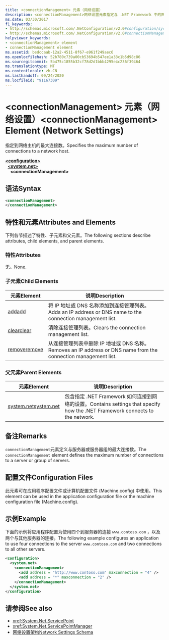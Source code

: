```yaml
---
title: <connectionManagement> 元素（网络设置）
description: <connectionManagement>网络设置元素指定与 .NET Framework 中的网络主机的最大连接数。
ms.date: 03/30/2017
f1_keywords:
- http://schemas.microsoft.com/.NetConfiguration/v2.0#configuration/system.net/connectionManagement
- http://schemas.microsoft.com/.NetConfiguration/v2.0#connectionManagement
helpviewer_keywords:
- <connectionManagement> element
- connectionManagement element
ms.assetid: bedccaab-12a2-4511-8f67-e961f249aec6
ms.openlocfilehash: 52b780c739a00cb53694b547ee1a33c1b5d98c86
ms.sourcegitcommit: 5b475c1855b32cf78d2d1bbb4295e4c236f39464
ms.translationtype: MT
ms.contentlocale: zh-CN
ms.lasthandoff: 09/24/2020
ms.locfileid: "91167309"
---
```

# <a name="connectionmanagement-element-network-settings"></a><span data-ttu-id="a4d74-103">\<connectionManagement> 元素（网络设置）</span><span class="sxs-lookup"><span data-stu-id="a4d74-103">\<connectionManagement> Element (Network Settings)</span></span>

<span data-ttu-id="a4d74-104">指定到网络主机的最大连接数。</span><span class="sxs-lookup"><span data-stu-id="a4d74-104">Specifies the maximum number of connections to a network host.</span></span>  

[**\<configuration>**](../configuration-element.md)\
&nbsp;&nbsp;[**\<system.net>**](system-net-element-network-settings.md)\
&nbsp;&nbsp;&nbsp;&nbsp;**\<connectionManagement>**

## <a name="syntax"></a><span data-ttu-id="a4d74-105">语法</span><span class="sxs-lookup"><span data-stu-id="a4d74-105">Syntax</span></span>  
  
```xml  
<connectionManagement>
</connectionManagement>  
```  
  
## <a name="attributes-and-elements"></a><span data-ttu-id="a4d74-106">特性和元素</span><span class="sxs-lookup"><span data-stu-id="a4d74-106">Attributes and Elements</span></span>  

 <span data-ttu-id="a4d74-107">下列各节描述了特性、子元素和父元素。</span><span class="sxs-lookup"><span data-stu-id="a4d74-107">The following sections describe attributes, child elements, and parent elements.</span></span>  
  
### <a name="attributes"></a><span data-ttu-id="a4d74-108">特性</span><span class="sxs-lookup"><span data-stu-id="a4d74-108">Attributes</span></span>  

 <span data-ttu-id="a4d74-109">无。</span><span class="sxs-lookup"><span data-stu-id="a4d74-109">None.</span></span>  
  
### <a name="child-elements"></a><span data-ttu-id="a4d74-110">子元素</span><span class="sxs-lookup"><span data-stu-id="a4d74-110">Child Elements</span></span>  
  
|<span data-ttu-id="a4d74-111">**元素**</span><span class="sxs-lookup"><span data-stu-id="a4d74-111">**Element**</span></span>|<span data-ttu-id="a4d74-112">**说明**</span><span class="sxs-lookup"><span data-stu-id="a4d74-112">**Description**</span></span>|  
|-----------------|---------------------|  
|[<span data-ttu-id="a4d74-113">add</span><span class="sxs-lookup"><span data-stu-id="a4d74-113">add</span></span>](add-element-for-connectionmanagement-network-settings.md)|<span data-ttu-id="a4d74-114">将 IP 地址或 DNS 名称添加到连接管理列表。</span><span class="sxs-lookup"><span data-stu-id="a4d74-114">Adds an IP address or DNS name to the connection management list.</span></span>|  
|[<span data-ttu-id="a4d74-115">clear</span><span class="sxs-lookup"><span data-stu-id="a4d74-115">clear</span></span>](clear-element-for-connectionmanagement-network-settings.md)|<span data-ttu-id="a4d74-116">清除连接管理列表。</span><span class="sxs-lookup"><span data-stu-id="a4d74-116">Clears the connection management list.</span></span>|  
|[<span data-ttu-id="a4d74-117">remove</span><span class="sxs-lookup"><span data-stu-id="a4d74-117">remove</span></span>](remove-element-for-connectionmanagement-network-settings.md)|<span data-ttu-id="a4d74-118">从连接管理列表中删除 IP 地址或 DNS 名称。</span><span class="sxs-lookup"><span data-stu-id="a4d74-118">Removes an IP address or DNS name from the connection management list.</span></span>|  
  
### <a name="parent-elements"></a><span data-ttu-id="a4d74-119">父元素</span><span class="sxs-lookup"><span data-stu-id="a4d74-119">Parent Elements</span></span>  
  
|<span data-ttu-id="a4d74-120">**元素**</span><span class="sxs-lookup"><span data-stu-id="a4d74-120">**Element**</span></span>|<span data-ttu-id="a4d74-121">**说明**</span><span class="sxs-lookup"><span data-stu-id="a4d74-121">**Description**</span></span>|  
|-----------------|---------------------|  
|[<span data-ttu-id="a4d74-122">system.net</span><span class="sxs-lookup"><span data-stu-id="a4d74-122">system.net</span></span>](system-net-element-network-settings.md)|<span data-ttu-id="a4d74-123">包含指定 .NET Framework 如何连接到网络的设置。</span><span class="sxs-lookup"><span data-stu-id="a4d74-123">Contains settings that specify how the .NET Framework connects to the network.</span></span>|  
  
## <a name="remarks"></a><span data-ttu-id="a4d74-124">备注</span><span class="sxs-lookup"><span data-stu-id="a4d74-124">Remarks</span></span>  

 <span data-ttu-id="a4d74-125">`connectionManagement`元素定义与服务器或服务器组的最大连接数。</span><span class="sxs-lookup"><span data-stu-id="a4d74-125">The `connectionManagement` element defines the maximum number of connections to a server or group of servers.</span></span>  
  
## <a name="configuration-files"></a><span data-ttu-id="a4d74-126">配置文件</span><span class="sxs-lookup"><span data-stu-id="a4d74-126">Configuration Files</span></span>  

 <span data-ttu-id="a4d74-127">此元素可在应用程序配置文件或计算机配置文件 (Machine.config) 中使用。</span><span class="sxs-lookup"><span data-stu-id="a4d74-127">This element can be used in the application configuration file or the machine configuration file (Machine.config).</span></span>  
  
## <a name="example"></a><span data-ttu-id="a4d74-128">示例</span><span class="sxs-lookup"><span data-stu-id="a4d74-128">Example</span></span>  

 <span data-ttu-id="a4d74-129">下面的示例将应用程序配置为使用四个到服务器的连接 `www.contoso.com` ，以及两个与其他服务器的连接。</span><span class="sxs-lookup"><span data-stu-id="a4d74-129">The following example configures an application to use four connections to the server `www.contoso.com` and two connections to all other servers.</span></span>  
  
```xml  
<configuration>  
  <system.net>  
    <connectionManagement>  
      <add address = "http://www.contoso.com" maxconnection = "4" />  
      <add address = "*" maxconnection = "2" />  
    </connectionManagement>  
  </system.net>  
</configuration>  
```  
  
## <a name="see-also"></a><span data-ttu-id="a4d74-130">请参阅</span><span class="sxs-lookup"><span data-stu-id="a4d74-130">See also</span></span>

- <xref:System.Net.ServicePoint>
- <xref:System.Net.ServicePointManager>
- [<span data-ttu-id="a4d74-131">网络设置架构</span><span class="sxs-lookup"><span data-stu-id="a4d74-131">Network Settings Schema</span></span>](index.md)
